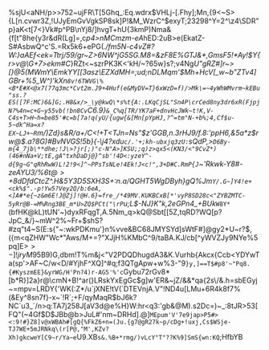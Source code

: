 %sjU<aNH/p>>752~ujFR\T[5Ghq_:Eq.wdrx$VHLj-[.Fhy];Mn,{9<~S>\{L[n.cvwr3Z,!UJyEmGvVgkSP8sk]P!&M_WzrC^$exyT;23298^Y=2^\z4\SDR"p}aK<t[7<}Vk#p^PB\nYj8/]hvgT+hU{3kmP)Nma&{f[t"8he{y3r&dR(Lg]=,c*p4\>nMCmzm-eA*hED:2uB>e(EkatZ-S#AsbwQ^c'S.=Rx5k6+ePG(_./fm5N-c4vZ#?W:}aAEf<ek=Ttrj/59/gr~Z>6NW^jG5SG.M8=&zF8E%GTJ&*,GmsF5!*Ay!$Y{r>v@\G+7>ekm#C_}RZt<~szrPK3K<'kH/~?65w}s?;v4Ng*U"gRZ#]r~>[}@5(MWmY\EmkYY[[3asz\EZXdMH=;ud;nDLMqm'$Mh+HcV[_w~b"ZTv4]GBr+%5_W^)'kXn`8v!6TWVG\%<B*E#X<@x7(77q3mc*Cvt2m.J9+4Huf(e&MyDV=T}6xWzD=f)/>Mk\=~4yWhWMvrm~kEBu"ss.?ES([7F:MC)6&]G;.H8&x/>_\y@kwQ\*s%t{A:.LKqCjSL"Sn4P\crCed8ny3dr6xR(FjpjN?%4n=c+G~y55vb(!bn8Cv`C6.9}`&_C%q[TR/YK7aF+dnvHcJWk~t!K,V-C4s+T>H~h=be85'#c=b[7a!q(yU/{ugw{&[Mn[pYpHJ,?^=tm"N-+b%;4,Cf$u-5~dk^Ha=x?EX~LJ+~R`m/)Zd}s&R/a+/C<!+T<TJn=Ns"$z'GGB,n.3rHJ9/f.8:'ppH6,&5a*z$rw@\$.a?8G)#BvNVGS!5b}{-\j4?xdu`c/.'+;kh-ubxjq3zU:`sQdP,>`D6By-m{4_7jb\**dhe;!J\>?jr[;)"c-N"A>]KSU;;q)z>qx5<(KN3/<"9CvZ*)(46#nNa+V;tE,gA"txhDaDj@}^sb'!4D<:yzeY^-d{9g~G"qRhRwW)L!2!9<]^~PPsTsNLe!4Ek!J<c!",3+D#C.RmP{J`~'Rkwk-Y8#-zeAYU3/%6$t@>+8dDfdCtcZ$^.H&5Y3D5SXH3S+:n.a/QGHT5WgDByh}gQ%Jm`Y/.G~]Y4!e+<ck%$".-p!Yw5?Vey2Q/b:6eA,<]A#*e{~z&m6E!J@Zj]!@H.6}=fre_/*49MV.KUKBCxB[*'vyP8SD28c<"ZYBZMTC-5yRr@B-=M%Rng3BE_m*U>ZQ$PCt("\rP`u;L$-NJ}K"k,2eGPn4_+BUk*`W8Y*`(bfHK@kL)tUN'~)dyxRFqgT,A.5Nm_q>kQ@Sbt[[5Z,tqRD?WQ[p?JpC_&/}~mW^2%~Fr+$shS?#zq"t4~S(E:s{"~:wkPDKmu'}n%vve&BC68JMYSYd]sWtF#]@gy2*U~r?$,({m<qZHW"Wc*"Aws/M+=?"XJjH%KMbC^9/taBA.KJ/cb[^yWVZJy9NYe%5pq]E>$>-]!jryM95$B9)G,dbm!T%m&j<"V2PDQDhugdA3&K.Vurhb{Akcx{Ccb<YDYwTa(sp'>AF~C/w<D/#YjhF^XQ]^#q;f3QTgApw+w%3-"9`}y,]==T$#p8'~"Pq8.{#KyszmEE}&yrWG/H'Pn?4)r-AG5'%'c`Gybu72rGv8*[b*R}]2a}r@\cmN+B!^ar(}LRskYxEgGc$g]w'ER&~jZ/&&*qa{2s\/&.h=sbEGyj~=mpv=LRDY{'WK(:Z*/u`jXNE!tV(`DTEVnjA.V"!ND4u[LMu+6R4k8f7%(&Ey^8sn7f}-x~`!R`;+F/qyMaqR$bJ6k?NC`u3_`/n>q:TA7j258J[aV3d@e%H}W:hr<q3:'gb&@M).s2Dc=)~_:8tJR>53[FQ"(~4Gf$D$JBb@b>JuL#'nm~DRHd].@]`MEpum'V'7e9jap>P5#><:9!#}Z8]v@xWBAh#[gQ{%FkZ6+n=(Ju.{g7@gR27k~p/cDg+!uxj,Cs$WSje-TJ7WE+5mJRNkq\(r[P@,"M',KZv?Xh)gkcweY[C9~r/Ya~e`U9.XB`s&.%B+*rmg/)vLcY"T"??K%9]SmS{wn:KQ`;HfbYB
